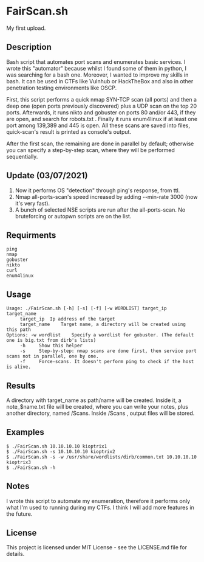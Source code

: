 # FairScan.sh
My first upload.

## Description
Bash script that automates port scans and enumerates basic services.
I wrote this "automator" because whilst I found some of them in python, I was searching for a bash one. Moreover, I wanted to improve my skills in bash.
It can be used in CTFs like Vulnhub or HackTheBox and also in other penetration testing environments like OSCP.

First, this script performs a quick nmap SYN-TCP scan (all ports) and then a deep one (open ports previously discovered) plus a UDP scan on the top 20 ports.
Afterwards, it runs nikto and gobuster on ports 80 and/or 443, if they are open, and search for robots.txt .
Finally it runs enum4linux if at least one port among 139,389 and 445 is open.
All these scans are saved into files, quick-scan's result is printed as console's output.

After the first scan, the remaining are done in parallel by default; otherwise you can specify a step-by-step scan, where they will be performed sequentially.

## Update (03/07/2021)
1. Now it performs OS "detection" through ping's response, from ttl.
2. Nmap all-ports-scan's speed increased by adding --min-rate 3000 (now it's very fast).
3. A bunch of selected NSE scripts are run after the all-ports-scan. No bruteforcing or autopwn scripts are on the list. 


## Requirments
```
ping
nmap
gobuster
nikto
curl
enum4linux
```

## Usage
```
Usage: ./FairScan.sh [-h] [-s] [-f] [-w WORDLIST] target_ip target_name
	 target_ip	Ip address of the target
	 target_name	Target name, a directory will be created using this path
Options: -w wordlist	Specify a wordlist for gobuster. (The default one is big.txt from dirb's lists)
	 -h		Show this helper
   	 -s		Step-by-step: nmap scans are done first, then service port scans not in parallel, one by one.
   	 -f		Force-scans. It doesn't perform ping to check if the host is alive.
```

## Results
A directory with target_name as path/name will be created.
Inside it, a note_$name.txt file will be created, where you can write your notes, plus another directory, named /Scans.
Inside /Scans , output files will be stored.

## Examples
```
$ ./FairScan.sh 10.10.10.10 kioptrix1
$ ./FairScan.sh -s 10.10.10.10 kioptrix2
$ ./FairScan.sh -s -w /usr/share/wordlists/dirb/common.txt 10.10.10.10 kioptrix3
$ ./FairScan.sh -h
```
## Notes
I wrote this script to automate my enumeration, therefore it performs only what I'm used to running during my CTFs.
I think I will add more features in the future.

## License
This project is licensed under MIT License - see the LICENSE.md file for details.





